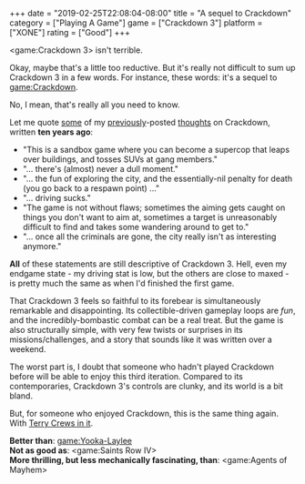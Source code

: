 +++
date = "2019-02-25T22:08:04-08:00"
title = "A sequel to Crackdown"
category = ["Playing A Game"]
game = ["Crackdown 3"]
platform = ["XONE"]
rating = ["Good"]
+++

<game:Crackdown 3> isn't terrible.

Okay, maybe that's a little too reductive.  But it's really not difficult to sum up Crackdown 3 in a few words.  For instance, these words: it's a sequel to <game:Crackdown>.

No, I mean, that's really all you need to know.

Let me quote [some](%site.BaseURL%2009/04/17/crackdown-6/) of my [previously](%site.BaseURL%2009/04/28/crackdown-7/)-posted [thoughts](%site.BaseURL%2009/04/28/crackdown-8/) on Crackdown, written <b>ten years ago</b>:

* "This is a sandbox game where you can become a supercop that leaps over buildings, and tosses SUVs at gang members."
* "... there's (almost) never a dull moment."
* "... the fun of exploring the city, and the essentially-nil penalty for death (you go back to a respawn point) ..."
* "... driving sucks."
* "The game is not without flaws; sometimes the aiming gets caught on things you don't want to aim at, sometimes a target is unreasonably difficult to find and takes some wandering around to get to."
* "... once all the criminals are gone, the city really isn't as interesting anymore."

<b>All</b> of these statements are still descriptive of Crackdown 3.  Hell, even my endgame state - my driving stat is low, but the others are close to maxed - is pretty much the same as when I'd finished the first game.

That Crackdown 3 feels so faithful to its forebear is simultaneously remarkable and disappointing.  Its collectible-driven gameplay loops are <i>fun</i>, and the incredibly-bombastic combat can be a real treat.  But the game is also structurally simple, with very few twists or surprises in its missions/challenges, and a story that sounds like it was written over a weekend.

The worst part is, I doubt that someone who hadn't played Crackdown before will be able to enjoy this third iteration.  Compared to its contemporaries, Crackdown 3's controls are clunky, and its world is a bit bland.

But, for someone who enjoyed Crackdown, this is the same thing again.  With <a href="https://www.youtube.com/watch?v=uBlhhvJ--ko">Terry Crews in it</a>.

<b>Better than</b>: <game:Yooka-Laylee>  
<b>Not as good as</b>: <game:Saints Row IV>  
<b>More thrilling, but less mechanically fascinating, than</b>: <game:Agents of Mayhem>
